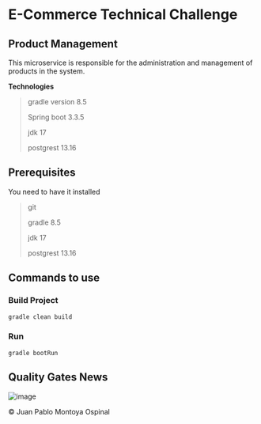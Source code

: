 # E-Commerce Technical Challenge

## Product Management

This microservice is responsible for the administration and 
management of products in the system.

**Technologies**

> gradle version 8.5
>
> Spring boot 3.3.5
>
> jdk 17
> 
> postgrest 13.16


## Prerequisites
You need to have it installed

> git
> 
> gradle 8.5
> 
> jdk 17
> 
> postgrest 13.16

## Commands to use

### Build Project
```shell
gradle clean build
```

### Run
```shell
gradle bootRun
```

## Quality Gates News
![image](https://github.com/user-attachments/assets/6959b57f-2103-4aa5-9715-a72bb9a69de4)


© Juan Pablo Montoya Ospinal
